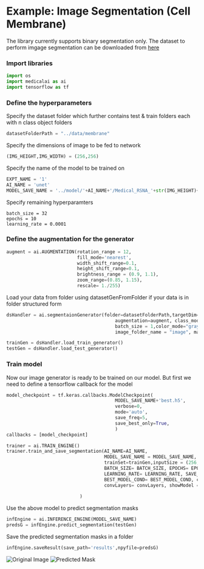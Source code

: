 # Example: Image Segmentation (Cell Membrane)
The library currently supports binary segmentation only. The dataset to perform imgage segmentation can be downloaded from [here](https://drive.google.com/file/d/1mz-phQkZxij3WOrXxjGpsKHtX5zbirgm/view)

### Import libraries
```python
import os
import medicalai as ai
import tensorflow as tf
```
### Define the hyperparameters
Specify the dataset folder which further contains test & train folders each with n class object folders
```python
datasetFolderPath = "../data/membrane"
```
Specify the dimensions of image to be fed to network
```python
(IMG_HEIGHT,IMG_WIDTH) = (256,256)
```
Specify the name of the model to be trained on
```python
EXPT_NAME = '1'
AI_NAME = 'unet' 
MODEL_SAVE_NAME = '../model/'+AI_NAME+'/Medical_RSNA_'+str(IMG_HEIGHT)+'x'+str(IMG_WIDTH)+'_'+AI_NAME+'_EXPT_'+str(EXPT_NAME)
```
Specify remaining hyperparamters
```
batch_size = 32
epochs = 10
learning_rate = 0.0001

```
### Define the augmentation for the generator
```python
augment = ai.AUGMENTATION(rotation_range = 12, 
                          fill_mode='nearest', 
                          width_shift_range=0.1, 
                          height_shift_range=0.1, 
                          brightness_range = (0.9, 1.1), 
                          zoom_range=(0.85, 1.15), 
                          rescale= 1./255)
```
Load your data from folder using datasetGenFromFolder if your data is in folder structured form
```python
dsHandler = ai.segmentaionGenerator(folder=datasetFolderPath,targetDim=(IMG_HEIGHT,IMG_WIDTH), 
                                        augmentation=augment, class_mode=None,
                                        batch_size = 1,color_mode="grayscale",
                                        image_folder_name = "image", mask_folder_name = "label")
```
```python
trainGen = dsHandler.load_train_generator()
testGen = dsHandler.load_test_generator()
```
### Train model
Now our image generator is ready to be trained on our model. But first we need to define a tensorflow callback for the model
```python
model_checkpoint = tf.keras.callbacks.ModelCheckpoint(
                                        MODEL_SAVE_NAME+'best.h5', 
                                        verbose=0,
                                        mode='auto', 
                                        save_freq=5,
                                        save_best_only=True,
                                        )
callbacks = [model_checkpoint]
```
```python
trainer = ai.TRAIN_ENGINE()
trainer.train_and_save_segmentation(AI_NAME=AI_NAME,
                                    MODEL_SAVE_NAME = MODEL_SAVE_NAME, 
                                    trainSet=trainGen,inputSize = (256,256,1),
                                    BATCH_SIZE= BATCH_SIZE, EPOCHS= EPOCHS, 
                                    LEARNING_RATE= LEARNING_RATE, SAVE_BEST_MODEL = SAVE_BEST_MODEL, 
                                    BEST_MODEL_COND= BEST_MODEL_COND, callbacks = None,
                                    convLayers= convLayers, showModel = False
                             
                           )
```
Use the above model to predict segmentation masks
```python
infEngine = ai.INFERENCE_ENGINE(MODEL_SAVE_NAME)
predsG = infEngine.predict_segmentation(testGen)
```
Save the predicted segmentation masks in a folder
```python
infEngine.saveResult(save_path='results',npyfile=predsG)
```            
![Original Image](http://drive.google.com/uc?export=view&id=1EO6oOZKFmXYnA-Yg26Amqygo-DRd98qI)
![Predicted Mask](http://drive.google.com/uc?export=view&id=14le8KHqNSB38BKX-3qBEwq8dT2aclRzv)         
            
            
            
            
